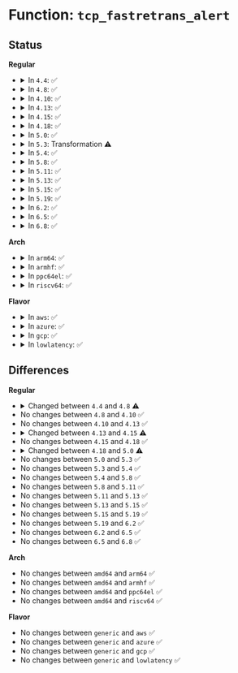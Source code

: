 # Function: <code>tcp_fastretrans_alert</code>

## Status
<b>Regular</b>
<ul>
<li>
<details>
<summary>In <code>4.4</code>: ✅</summary>

```c
void tcp_fastretrans_alert(struct sock *sk, const int acked, const int prior_unsacked, bool is_dupack, int flag);
```

**Collision:** Unique Static

**Inline:** No

**Transformation:** False

**Instances:**

```
In net/ipv4/tcp_input.c (ffffffff81770f20)
Location: net/ipv4/tcp_input.c:2759
Inline: False
Direct callers:
  - net/ipv4/tcp_input.c:tcp_ack
  - net/ipv4/tcp_input.c:tcp_ack
  - net/ipv4/tcp_input.c:tcp_ack
```
**Symbols:**

```
ffffffff81770f20-ffffffff817719b4: tcp_fastretrans_alert (STB_LOCAL)
```
</details>
</li>
<li>
<details>
<summary>In <code>4.8</code>: ✅</summary>

```c
void tcp_fastretrans_alert(struct sock *sk, const int acked, bool is_dupack, int *ack_flag, int *rexmit);
```

**Collision:** Unique Static

**Inline:** No

**Transformation:** False

**Instances:**

```
In net/ipv4/tcp_input.c (ffffffff817dce90)
Location: net/ipv4/tcp_input.c:2761
Inline: False
Direct callers:
  - net/ipv4/tcp_input.c:tcp_ack
  - net/ipv4/tcp_input.c:tcp_ack
  - net/ipv4/tcp_input.c:tcp_ack
```
**Symbols:**

```
ffffffff817dce90-ffffffff817dd9c5: tcp_fastretrans_alert (STB_LOCAL)
```
</details>
</li>
<li>
<details>
<summary>In <code>4.10</code>: ✅</summary>

```c
void tcp_fastretrans_alert(struct sock *sk, const int acked, bool is_dupack, int *ack_flag, int *rexmit);
```

**Collision:** Unique Static

**Inline:** No

**Transformation:** False

**Instances:**

```
In net/ipv4/tcp_input.c (ffffffff8180cfb0)
Location: net/ipv4/tcp_input.c:2815
Inline: False
Direct callers:
  - net/ipv4/tcp_input.c:tcp_ack
  - net/ipv4/tcp_input.c:tcp_ack
  - net/ipv4/tcp_input.c:tcp_ack
```
**Symbols:**

```
ffffffff8180cfb0-ffffffff8180db4b: tcp_fastretrans_alert (STB_LOCAL)
```
</details>
</li>
<li>
<details>
<summary>In <code>4.13</code>: ✅</summary>

```c
void tcp_fastretrans_alert(struct sock *sk, const int acked, bool is_dupack, int *ack_flag, int *rexmit);
```

**Collision:** Unique Static

**Inline:** No

**Transformation:** False

**Instances:**

```
In net/ipv4/tcp_input.c (ffffffff8182d720)
Location: net/ipv4/tcp_input.c:2797
Inline: False
Direct callers:
  - net/ipv4/tcp_input.c:tcp_ack
  - net/ipv4/tcp_input.c:tcp_ack
  - net/ipv4/tcp_input.c:tcp_ack
```
**Symbols:**

```
ffffffff8182d720-ffffffff8182e0a6: tcp_fastretrans_alert (STB_LOCAL)
```
</details>
</li>
<li>
<details>
<summary>In <code>4.15</code>: ✅</summary>

```c
void tcp_fastretrans_alert(struct sock *sk, const u32 prior_snd_una, bool is_dupack, int *ack_flag, int *rexmit);
```

**Collision:** Unique Static

**Inline:** No

**Transformation:** False

**Instances:**

```
In net/ipv4/tcp_input.c (ffffffff818ac5d0)
Location: net/ipv4/tcp_input.c:2743
Inline: False
Direct callers:
  - net/ipv4/tcp_input.c:tcp_ack
  - net/ipv4/tcp_input.c:tcp_ack
  - net/ipv4/tcp_input.c:tcp_ack
```
**Symbols:**

```
ffffffff818ac5d0-ffffffff818acee5: tcp_fastretrans_alert (STB_LOCAL)
```
</details>
</li>
<li>
<details>
<summary>In <code>4.18</code>: ✅</summary>

```c
void tcp_fastretrans_alert(struct sock *sk, const u32 prior_snd_una, bool is_dupack, int *ack_flag, int *rexmit);
```

**Collision:** Unique Static

**Inline:** No

**Transformation:** False

**Instances:**

```
In net/ipv4/tcp_input.c (ffffffff81901b90)
Location: net/ipv4/tcp_input.c:2774
Inline: False
Direct callers:
  - net/ipv4/tcp_input.c:tcp_ack
  - net/ipv4/tcp_input.c:tcp_ack
  - net/ipv4/tcp_input.c:tcp_ack
```
**Symbols:**

```
ffffffff81901b90-ffffffff819024ce: tcp_fastretrans_alert (STB_LOCAL)
```
</details>
</li>
<li>
<details>
<summary>In <code>5.0</code>: ✅</summary>

```c
void tcp_fastretrans_alert(struct sock *sk, const u32 prior_snd_una, int num_dupack, int *ack_flag, int *rexmit);
```

**Collision:** Unique Static

**Inline:** No

**Transformation:** False

**Instances:**

```
In net/ipv4/tcp_input.c (ffffffff8192fc70)
Location: net/ipv4/tcp_input.c:2765
Inline: False
Direct callers:
  - net/ipv4/tcp_input.c:tcp_ack
  - net/ipv4/tcp_input.c:tcp_ack
  - net/ipv4/tcp_input.c:tcp_ack
```
**Symbols:**

```
ffffffff8192fc70-ffffffff81930549: tcp_fastretrans_alert (STB_LOCAL)
```
</details>
</li>
<li>
<details>
<summary>In <code>5.3</code>: Transformation ⚠️</summary>

```c
void tcp_fastretrans_alert(struct sock *sk, const u32 prior_snd_una, int num_dupack, int *ack_flag, int *rexmit);
```

**Collision:** Unique Static

**Inline:** No

**Transformation:** True

**Instances:**

```
In net/ipv4/tcp_input.c (0)
Location: net/ipv4/tcp_input.c:2785
Inline: False
Direct callers:
  - net/ipv4/tcp_input.c:tcp_ack
  - net/ipv4/tcp_input.c:tcp_ack
  - net/ipv4/tcp_input.c:tcp_ack
```
**Symbols:**

```
ffffffff819931d0-ffffffff81993b42: tcp_fastretrans_alert (STB_LOCAL)
ffffffff819980c2-ffffffff8199812c: tcp_fastretrans_alert.cold (STB_LOCAL)
```
</details>
</li>
<li>
<details>
<summary>In <code>5.4</code>: ✅</summary>

```c
void tcp_fastretrans_alert(struct sock *sk, const u32 prior_snd_una, int num_dupack, int *ack_flag, int *rexmit);
```

**Collision:** Unique Static

**Inline:** No

**Transformation:** False

**Instances:**

```
In net/ipv4/tcp_input.c (ffffffff819c9d20)
Location: net/ipv4/tcp_input.c:2791
Inline: False
Direct callers:
  - net/ipv4/tcp_input.c:tcp_ack
  - net/ipv4/tcp_input.c:tcp_ack
  - net/ipv4/tcp_input.c:tcp_ack
```
**Symbols:**

```
ffffffff819c9d20-ffffffff819ca692: tcp_fastretrans_alert (STB_LOCAL)
```
</details>
</li>
<li>
<details>
<summary>In <code>5.8</code>: ✅</summary>

```c
void tcp_fastretrans_alert(struct sock *sk, const u32 prior_snd_una, int num_dupack, int *ack_flag, int *rexmit);
```

**Collision:** Unique Static

**Inline:** No

**Transformation:** False

**Instances:**

```
In net/ipv4/tcp_input.c (ffffffff81ab6b50)
Location: net/ipv4/tcp_input.c:2776
Inline: False
Direct callers:
  - net/ipv4/tcp_input.c:tcp_ack
  - net/ipv4/tcp_input.c:tcp_ack
  - net/ipv4/tcp_input.c:tcp_ack
```
**Symbols:**

```
ffffffff81ab6b50-ffffffff81ab7662: tcp_fastretrans_alert (STB_LOCAL)
```
</details>
</li>
<li>
<details>
<summary>In <code>5.11</code>: ✅</summary>

```c
void tcp_fastretrans_alert(struct sock *sk, const u32 prior_snd_una, int num_dupack, int *ack_flag, int *rexmit);
```

**Collision:** Unique Static

**Inline:** No

**Transformation:** False

**Instances:**

```
In net/ipv4/tcp_input.c (ffffffff81ac1df0)
Location: net/ipv4/tcp_input.c:2889
Inline: False
Direct callers:
  - net/ipv4/tcp_input.c:tcp_ack
  - net/ipv4/tcp_input.c:tcp_ack
  - net/ipv4/tcp_input.c:tcp_ack
```
**Symbols:**

```
ffffffff81ac1df0-ffffffff81ac291a: tcp_fastretrans_alert (STB_LOCAL)
```
</details>
</li>
<li>
<details>
<summary>In <code>5.13</code>: ✅</summary>

```c
void tcp_fastretrans_alert(struct sock *sk, const u32 prior_snd_una, int num_dupack, int *ack_flag, int *rexmit);
```

**Collision:** Unique Static

**Inline:** No

**Transformation:** False

**Instances:**

```
In net/ipv4/tcp_input.c (ffffffff81aacee0)
Location: net/ipv4/tcp_input.c:2892
Inline: False
Direct callers:
  - net/ipv4/tcp_input.c:tcp_ack
  - net/ipv4/tcp_input.c:tcp_ack
  - net/ipv4/tcp_input.c:tcp_ack
```
**Symbols:**

```
ffffffff81aacee0-ffffffff81aadaad: tcp_fastretrans_alert (STB_LOCAL)
```
</details>
</li>
<li>
<details>
<summary>In <code>5.15</code>: ✅</summary>

```c
void tcp_fastretrans_alert(struct sock *sk, const u32 prior_snd_una, int num_dupack, int *ack_flag, int *rexmit);
```

**Collision:** Unique Static

**Inline:** No

**Transformation:** False

**Instances:**

```
In net/ipv4/tcp_input.c (ffffffff81b699d0)
Location: net/ipv4/tcp_input.c:2926
Inline: False
Direct callers:
  - net/ipv4/tcp_input.c:tcp_ack
  - net/ipv4/tcp_input.c:tcp_ack
  - net/ipv4/tcp_input.c:tcp_ack
```
**Symbols:**

```
ffffffff81b699d0-ffffffff81b6a59d: tcp_fastretrans_alert (STB_LOCAL)
```
</details>
</li>
<li>
<details>
<summary>In <code>5.19</code>: ✅</summary>

```c
void tcp_fastretrans_alert(struct sock *sk, const u32 prior_snd_una, int num_dupack, int *ack_flag, int *rexmit);
```

**Collision:** Unique Static

**Inline:** No

**Transformation:** False

**Instances:**

```
In net/ipv4/tcp_input.c (ffffffff81cf8ba0)
Location: net/ipv4/tcp_input.c:2942
Inline: False
Direct callers:
  - net/ipv4/tcp_input.c:tcp_ack
  - net/ipv4/tcp_input.c:tcp_ack
  - net/ipv4/tcp_input.c:tcp_ack
```
**Symbols:**

```
ffffffff81cf8ba0-ffffffff81cf9710: tcp_fastretrans_alert (STB_LOCAL)
```
</details>
</li>
<li>
<details>
<summary>In <code>6.2</code>: ✅</summary>

```c
void tcp_fastretrans_alert(struct sock *sk, const u32 prior_snd_una, int num_dupack, int *ack_flag, int *rexmit);
```

**Collision:** Unique Static

**Inline:** No

**Transformation:** False

**Instances:**

```
In net/ipv4/tcp_input.c (ffffffff81ebd6a0)
Location: net/ipv4/tcp_input.c:2953
Inline: False
Direct callers:
  - net/ipv4/tcp_input.c:tcp_ack
  - net/ipv4/tcp_input.c:tcp_ack
  - net/ipv4/tcp_input.c:tcp_ack
```
**Symbols:**

```
ffffffff81ebd6a0-ffffffff81ebe1e7: tcp_fastretrans_alert (STB_LOCAL)
```
</details>
</li>
<li>
<details>
<summary>In <code>6.5</code>: ✅</summary>

```c
void tcp_fastretrans_alert(struct sock *sk, const u32 prior_snd_una, int num_dupack, int *ack_flag, int *rexmit);
```

**Collision:** Unique Static

**Inline:** No

**Transformation:** False

**Instances:**

```
In net/ipv4/tcp_input.c (ffffffff81f1bb50)
Location: net/ipv4/tcp_input.c:2952
Inline: False
Direct callers:
  - net/ipv4/tcp_input.c:tcp_ack
  - net/ipv4/tcp_input.c:tcp_ack
  - net/ipv4/tcp_input.c:tcp_ack
```
**Symbols:**

```
ffffffff81f1bb50-ffffffff81f1c68e: tcp_fastretrans_alert (STB_LOCAL)
```
</details>
</li>
<li>
<details>
<summary>In <code>6.8</code>: ✅</summary>

```c
void tcp_fastretrans_alert(struct sock *sk, const u32 prior_snd_una, int num_dupack, int *ack_flag, int *rexmit);
```

**Collision:** Unique Static

**Inline:** No

**Transformation:** False

**Instances:**

```
In net/ipv4/tcp_input.c (ffffffff81fe0340)
Location: net/ipv4/tcp_input.c:2999
Inline: False
Direct callers:
  - net/ipv4/tcp_input.c:tcp_ack
  - net/ipv4/tcp_input.c:tcp_ack
  - net/ipv4/tcp_input.c:tcp_ack
```
**Symbols:**

```
ffffffff81fe0340-ffffffff81fe0e63: tcp_fastretrans_alert (STB_LOCAL)
```
</details>
</li>
</ul>
<b>Arch</b>
<ul>
<li>
<details>
<summary>In <code>arm64</code>: ✅</summary>

```c
void tcp_fastretrans_alert(struct sock *sk, const u32 prior_snd_una, int num_dupack, int *ack_flag, int *rexmit);
```

**Collision:** Unique Static

**Inline:** No

**Transformation:** False

**Instances:**

```
In net/ipv4/tcp_input.c (ffff800010c7cc58)
Location: net/ipv4/tcp_input.c:2791
Inline: False
Direct callers:
  - net/ipv4/tcp_input.c:tcp_ack
  - net/ipv4/tcp_input.c:tcp_ack
  - net/ipv4/tcp_input.c:tcp_ack
```
**Symbols:**

```
ffff800010c7cc58-ffff800010c7d388: tcp_fastretrans_alert (STB_LOCAL)
```
</details>
</li>
<li>
<details>
<summary>In <code>armhf</code>: ✅</summary>

```c
void tcp_fastretrans_alert(struct sock *sk, const u32 prior_snd_una, int num_dupack, int *ack_flag, int *rexmit);
```

**Collision:** Unique Static

**Inline:** No

**Transformation:** False

**Instances:**

```
In net/ipv4/tcp_input.c (c0d8bc14)
Location: net/ipv4/tcp_input.c:2791
Inline: False
Direct callers:
  - net/ipv4/tcp_input.c:tcp_ack
  - net/ipv4/tcp_input.c:tcp_ack
  - net/ipv4/tcp_input.c:tcp_ack
```
**Symbols:**

```
c0d8bc14-c0d8c430: tcp_fastretrans_alert (STB_LOCAL)
```
</details>
</li>
<li>
<details>
<summary>In <code>ppc64el</code>: ✅</summary>

```c
void tcp_fastretrans_alert(struct sock *sk, const u32 prior_snd_una, int num_dupack, int *ack_flag, int *rexmit);
```

**Collision:** Unique Static

**Inline:** No

**Transformation:** False

**Instances:**

```
In net/ipv4/tcp_input.c (c000000000d86970)
Location: net/ipv4/tcp_input.c:2791
Inline: False
Direct callers:
  - net/ipv4/tcp_input.c:tcp_ack
  - net/ipv4/tcp_input.c:tcp_ack
  - net/ipv4/tcp_input.c:tcp_ack
```
**Symbols:**

```
c000000000d86970-c000000000d8734c: tcp_fastretrans_alert (STB_LOCAL)
```
</details>
</li>
<li>
<details>
<summary>In <code>riscv64</code>: ✅</summary>

```c
void tcp_fastretrans_alert(struct sock *sk, const u32 prior_snd_una, int num_dupack, int *ack_flag, int *rexmit);
```

**Collision:** Unique Static

**Inline:** No

**Transformation:** False

**Instances:**

```
In net/ipv4/tcp_input.c (ffffffe0007df486)
Location: net/ipv4/tcp_input.c:2791
Inline: False
Direct callers:
  - net/ipv4/tcp_input.c:tcp_ack
  - net/ipv4/tcp_input.c:tcp_ack
  - net/ipv4/tcp_input.c:tcp_ack
```
**Symbols:**

```
ffffffe0007df486-ffffffe0007dfb12: tcp_fastretrans_alert (STB_LOCAL)
```
</details>
</li>
</ul>
<b>Flavor</b>
<ul>
<li>
<details>
<summary>In <code>aws</code>: ✅</summary>

```c
void tcp_fastretrans_alert(struct sock *sk, const u32 prior_snd_una, int num_dupack, int *ack_flag, int *rexmit);
```

**Collision:** Unique Static

**Inline:** No

**Transformation:** False

**Instances:**

```
In net/ipv4/tcp_input.c (ffffffff81969b90)
Location: net/ipv4/tcp_input.c:2791
Inline: False
Direct callers:
  - net/ipv4/tcp_input.c:tcp_ack
  - net/ipv4/tcp_input.c:tcp_ack
  - net/ipv4/tcp_input.c:tcp_ack
```
**Symbols:**

```
ffffffff81969b90-ffffffff8196a502: tcp_fastretrans_alert (STB_LOCAL)
```
</details>
</li>
<li>
<details>
<summary>In <code>azure</code>: ✅</summary>

```c
void tcp_fastretrans_alert(struct sock *sk, const u32 prior_snd_una, int num_dupack, int *ack_flag, int *rexmit);
```

**Collision:** Unique Static

**Inline:** No

**Transformation:** False

**Instances:**

```
In net/ipv4/tcp_input.c (ffffffff81923680)
Location: net/ipv4/tcp_input.c:2791
Inline: False
Direct callers:
  - net/ipv4/tcp_input.c:tcp_ack
  - net/ipv4/tcp_input.c:tcp_ack
  - net/ipv4/tcp_input.c:tcp_ack
```
**Symbols:**

```
ffffffff81923680-ffffffff81923ff2: tcp_fastretrans_alert (STB_LOCAL)
```
</details>
</li>
<li>
<details>
<summary>In <code>gcp</code>: ✅</summary>

```c
void tcp_fastretrans_alert(struct sock *sk, const u32 prior_snd_una, int num_dupack, int *ack_flag, int *rexmit);
```

**Collision:** Unique Static

**Inline:** No

**Transformation:** False

**Instances:**

```
In net/ipv4/tcp_input.c (ffffffff819d4360)
Location: net/ipv4/tcp_input.c:2791
Inline: False
Direct callers:
  - net/ipv4/tcp_input.c:tcp_ack
  - net/ipv4/tcp_input.c:tcp_ack
  - net/ipv4/tcp_input.c:tcp_ack
```
**Symbols:**

```
ffffffff819d4360-ffffffff819d4cd2: tcp_fastretrans_alert (STB_LOCAL)
```
</details>
</li>
<li>
<details>
<summary>In <code>lowlatency</code>: ✅</summary>

```c
void tcp_fastretrans_alert(struct sock *sk, const u32 prior_snd_una, int num_dupack, int *ack_flag, int *rexmit);
```

**Collision:** Unique Static

**Inline:** No

**Transformation:** False

**Instances:**

```
In net/ipv4/tcp_input.c (ffffffff819ddf40)
Location: net/ipv4/tcp_input.c:2791
Inline: False
Direct callers:
  - net/ipv4/tcp_input.c:tcp_ack
  - net/ipv4/tcp_input.c:tcp_ack
  - net/ipv4/tcp_input.c:tcp_ack
```
**Symbols:**

```
ffffffff819ddf40-ffffffff819de8b2: tcp_fastretrans_alert (STB_LOCAL)
```
</details>
</li>
</ul>

## Differences
<b>Regular</b>
<ul>
<li>
<details>
<summary>Changed between <code>4.4</code> and <code>4.8</code> ⚠️</summary>
<ul>
<li>
<b>Param added. </b>
<code>int *ack_flag</code>
</li>
<li>
<b>Param added. </b>
<code>int *rexmit</code>
</li>
<li>
<b>Param removed. </b>
<code>const int prior_unsacked</code>
</li>
<li>
<b>Param removed. </b>
<code>int flag</code>
</li>
<li>
<b>Param reordered. </b>
<code>sk, acked, prior_unsacked, is_dupack, flag</code> ➡️ <code>sk, acked, is_dupack, ack_flag, rexmit</code>
</li>
</ul>
</details>
</li>
<li>
No changes between <code>4.8</code> and <code>4.10</code> ✅
</li>
<li>
No changes between <code>4.10</code> and <code>4.13</code> ✅
</li>
<li>
<details>
<summary>Changed between <code>4.13</code> and <code>4.15</code> ⚠️</summary>
<ul>
<li>
<b>Param added. </b>
<code>const u32 prior_snd_una</code>
</li>
<li>
<b>Param removed. </b>
<code>const int acked</code>
</li>
</ul>
</details>
</li>
<li>
No changes between <code>4.15</code> and <code>4.18</code> ✅
</li>
<li>
<details>
<summary>Changed between <code>4.18</code> and <code>5.0</code> ⚠️</summary>
<ul>
<li>
<b>Param added. </b>
<code>int num_dupack</code>
</li>
<li>
<b>Param removed. </b>
<code>bool is_dupack</code>
</li>
</ul>
</details>
</li>
<li>
No changes between <code>5.0</code> and <code>5.3</code> ✅
</li>
<li>
No changes between <code>5.3</code> and <code>5.4</code> ✅
</li>
<li>
No changes between <code>5.4</code> and <code>5.8</code> ✅
</li>
<li>
No changes between <code>5.8</code> and <code>5.11</code> ✅
</li>
<li>
No changes between <code>5.11</code> and <code>5.13</code> ✅
</li>
<li>
No changes between <code>5.13</code> and <code>5.15</code> ✅
</li>
<li>
No changes between <code>5.15</code> and <code>5.19</code> ✅
</li>
<li>
No changes between <code>5.19</code> and <code>6.2</code> ✅
</li>
<li>
No changes between <code>6.2</code> and <code>6.5</code> ✅
</li>
<li>
No changes between <code>6.5</code> and <code>6.8</code> ✅
</li>
</ul>
<b>Arch</b>
<ul>
<li>
No changes between <code>amd64</code> and <code>arm64</code> ✅
</li>
<li>
No changes between <code>amd64</code> and <code>armhf</code> ✅
</li>
<li>
No changes between <code>amd64</code> and <code>ppc64el</code> ✅
</li>
<li>
No changes between <code>amd64</code> and <code>riscv64</code> ✅
</li>
</ul>
<b>Flavor</b>
<ul>
<li>
No changes between <code>generic</code> and <code>aws</code> ✅
</li>
<li>
No changes between <code>generic</code> and <code>azure</code> ✅
</li>
<li>
No changes between <code>generic</code> and <code>gcp</code> ✅
</li>
<li>
No changes between <code>generic</code> and <code>lowlatency</code> ✅
</li>
</ul>
